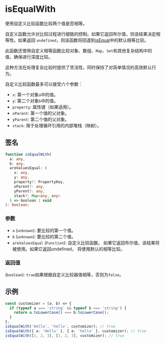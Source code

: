 # isEqualWith

使用自定义比较函数比较两个值是否相等。

自定义函数允许对比较过程进行细致的控制。如果它返回布尔值，则该结果决定相等性。如果返回 `undefined`，则该函数将回退到[isEqual](./isEqual.md)中的默认相等比较。

此函数还使用自定义相等函数比较对象、数组、`Map`、`Set`和其他复杂结构中的值，确保进行深度比较。

这种方法在处理复杂比较时提供了灵活性，同时保持了对简单情况的高效默认行为。

自定义比较函数最多可以接受六个参数：

- `x`: 第一个对象`a`中的值。
- `y`: 第二个对象`b`中的值。
- `property`: 属性键（如果适用）。
- `xParent`: 第一个值的父对象。
- `yParent`: 第二个值的父对象。
- `stack`: 用于处理循环引用的内部堆栈（映射）。

## 签名

```typescript
function isEqualWith(
  a: any,
  b: any,
  areValuesEqual: (
    x: any,
    y: any,
    property?: PropertyKey,
    xParent?: any,
    yParent?: any,
    stack?: Map<any, any>
  ) => boolean | void
): boolean;
```

### 参数

- `a` (`unknown`): 要比较的第一个值。
- `b` (`unknown`): 要比较的第二个值。
- `areValuesEqual` (`Function`): 自定义比较函数。
  如果它返回布尔值，该结果将被使用。如果它返回undefined，
  将使用默认的相等比较。

### 返回值

(`boolean`): `true`如果根据自定义比较器值相等，否则为`false`。

## 示例

```typescript
const customizer = (a, b) => {
  if (typeof a === 'string' && typeof b === 'string') {
    return a.toLowerCase() === b.toLowerCase();
  }
};
isEqualWith('Hello', 'hello', customizer); // true
isEqualWith({ a: 'Hello' }, { a: 'hello' }, customizer); // true
isEqualWith([1, 2, 3], [1, 2, 3], customizer); // true
```
